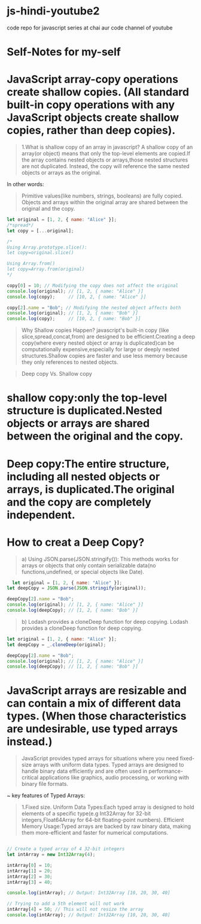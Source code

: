 # js-hindi-youtube2
code repo for javascript series at chai aur code channel of youtube

# Self-Notes for my-self
 
# JavaScript array-copy operations create shallow copies. (All standard built-in copy operations with any JavaScript objects create shallow copies, rather than deep copies).

> 1.What is shallow copy of an array in javascript?
A shallow copy of an array(or object) means that only the top-level elements are copied.If the array contains nested objects or arrays,those nested structures are not duplicated. Instead, the copy will reference the same nested objects or arrays as the original.

In other words:
>Primitive values(like numbers, strings, booleans) are fully copied.
>Objects and arrays within the original array are shared between the original and the copy.

``` javascript
let original = [1, 2, { name: "Alice" }];
/*spread*/
let copy = [...original];

/*
Using Array.prototype.slice():
let copy=original.slice()

Using Array.from()
let copy=Array.from(original)
*/

copy[0] = 10; // Modifying the copy does not affect the original
console.log(original); // [1, 2, { name: "Alice" }]
console.log(copy);     // [10, 2, { name: "Alice" }]

copy[2].name = "Bob"; // Modifying the nested object affects both
console.log(original); // [1, 2, { name: "Bob" }]
console.log(copy);     // [10, 2, { name: "Bob" }]
```

>Why Shallow copies Happen?
javascript's built-in copy (like slice,spread,concat,from) are designed to be efficient.Creating a deep copy(where every nested object or array is duplicated)can be computationally expensive,especially for large or deeply nested structures.Shallow copies are faster and use less memory because they only references to nested objects.

>Deep copy Vs. Shallow copy
# shallow copy:only the top-level structure is duplicated.Nested objects or arrays are shared between the original and the copy.

# Deep copy:The entire structure, including all nested objects or arrays, is duplicated.The original and the copy are completely independent.



# How to creat a Deep Copy?
> a) Using JSON.parse(JSON.stringify()):
This methods works for arrays or objects that only contain serializable data(no functions,undefined, or special objects like Date).

```javascript
  let original = [1, 2, { name: "Alice" }];
let deepCopy = JSON.parse(JSON.stringify(original));

deepCopy[2].name = "Bob";
console.log(original); // [1, 2, { name: "Alice" }]
console.log(deepCopy); // [1, 2, { name: "Bob" }]
```

> b) Lodash provides a cloneDeep function for deep copying.
Lodash provides a cloneDeep function for deep copying.

```javascript
let original = [1, 2, { name: "Alice" }];
let deepCopy = _.cloneDeep(original);

deepCopy[2].name = "Bob";
console.log(original); // [1, 2, { name: "Alice" }]
console.log(deepCopy); // [1, 2, { name: "Bob" }]

```


# JavaScript arrays are resizable and can contain a mix of different data types. (When those characteristics are undesirable, use typed arrays instead.)

> JavaScript provides typed arrays for situations where you need fixed-size arrays with uniform data types. Typed arrays are designed to handle binary data efficiently and are often used in performance-critical applications like graphics, audio processing, or working with binary file formats.

~ key features of Typed Arrays:
> 1.Fixed size.
>Uniform Data Types:Each typed array is designed to hold elements of a specific type(e.g Int32Array for 32-bit integers,Float64Array for 64-bit floating-point numbers).
>Efficient Memory Usage:Typed arrays are backed by raw binary data, making them more-efficient and faster for numerical computations.

```javascript

// Create a typed array of 4 32-bit integers
let intArray = new Int32Array(4);

intArray[0] = 10;
intArray[1] = 20;
intArray[2] = 30;
intArray[3] = 40;

console.log(intArray); // Output: Int32Array [10, 20, 30, 40]

// Trying to add a 5th element will not work
intArray[4] = 50; // This will not resize the array
console.log(intArray); // Output: Int32Array [10, 20, 30, 40]

```